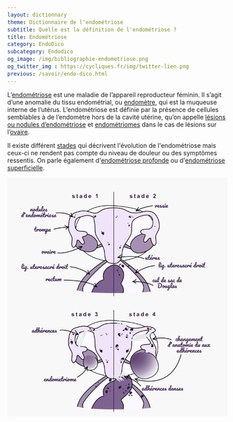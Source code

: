 ```yaml
---
layout: dictionnary
theme: Dictionnaire de l'endométriose
subtitle: Quelle est la définition de l'endométriose ?
title: Endométriose
category: EndoDico
subcategory: Endodico
og_image: /img/bibliographie-endometriose.png
og_twitter_img : https://cycliques.fr/img/twitter-lien.png
previous: /savoir/endo-dico.html
---
```


L’[endométriose](/savoir/endometriose.html) est une maladie de l’appareil reproducteur féminin. Il s’agit d’une anomalie du tissu endométrial, ou [endomètre](/endo-dico/endometre.html), qui est la muqueuse interne de l’utérus. L’endométriose est définie par la présence de cellules semblables à de l’endomètre hors de la cavité utérine, qu’on appelle [lésions ou nodules d’endométriose](/endo-dico/lesions-endometriose.html) et [endométriomes](/endo-dico/endometriome.html) dans le cas de lésions sur l’[ovaire](/endo-dico/ovaire.html).

Il existe différent [stades](/savoir/endometriose.html) qui décrivent l'évolution de l'endométriose mais ceux-ci ne rendent pas compte du niveau de douleur ou des symptômes ressentis. On parle également d'[endométriose profonde](/endo-dico/endometriose-profonde.html) ou d'[endométriose superficielle](/endo-dico/endometriose-superficielle.html).

![stades d'endométriose](/img/schema/stades.png)